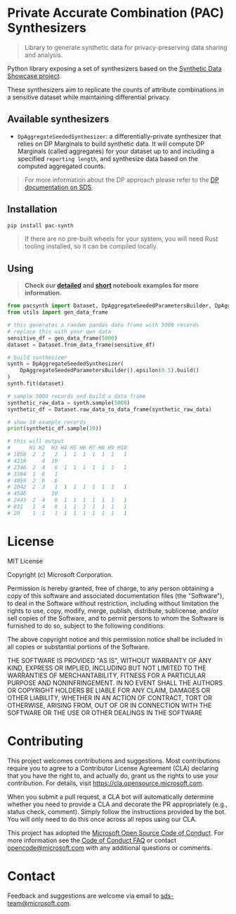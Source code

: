 # Private Accurate Combination (PAC) Synthesizers

> Library to generate synthetic data for privacy-preserving data sharing and analysis.

Python library exposing a set of synthesizers based on the [Synthetic Data Showcase project](https://github.com/microsoft/synthetic-data-showcase).

These synthesizers aim to replicate the counts of attribute combinations in a sensitive dataset while maintaining differential privacy.

## Available synthesizers

- `DpAggregateSeededSynthesizer`: a differentially-private synthesizer that relies on DP Marginals to build synthetic data. It will compute DP Marginals (called aggregates) for your dataset up to and including a specified `reporting length`, and synthesize data based on the computed aggregated counts.

> For more information about the DP approach please refer to the [DP documentation on SDS](https://github.com/microsoft/synthetic-data-showcase/blob/main/docs/dp/README.md).

## Installation

```bash
pip install pac-synth
```

> If there are no pre-built wheels for your system, you will need Rust tooling installed, so it can be compiled locally.

## Using

> **Check our [detailed](https://github.com/microsoft/synthetic-data-showcase/blob/main/packages/lib-pacsynth/samples/dp_aggregate_seeded_detailed_example.ipynb) and [short](https://github.com/microsoft/synthetic-data-showcase/blob/main/packages/lib-pacsynth/samples/dp_aggregate_seeded_short_example.ipynb) notebook examples for more information.**

```python
from pacsynth import Dataset, DpAggregateSeededParametersBuilder, DpAggregateSeededSynthesizer
from utils import gen_data_frame

# this generates a random pandas data frame with 5000 records
# replace this with your own data
sensitive_df = gen_data_frame(5000)
dataset = Dataset.from_data_frame(sensitive_df)

# build synthesizer
synth = DpAggregateSeededSynthesizer(
	DpAggregateSeededParametersBuilder().epsilon(0.5).build()
)
synth.fit(dataset)

# sample 5000 records and build a data frame
synthetic_raw_data = synth.sample(5000)
synthetic_df = Dataset.raw_data_to_data_frame(synthetic_raw_data)

# show 10 example records
print(synthetic_df.sample(10))

# this will output
#      H1 H2  H3 H4 H5 H6 H7 H8 H9 H10
# 1858  2  2   2  1  1  1  1  1  1   1
# 4218     4  10
# 2346  2  4   6  1  1  1  1  1  1   1
# 3594  1  6   1
# 4059  2  6   6
# 2042  2  3   1  1  1  1  1  1  1   1
# 4546        10
# 2443  2  4   8  1  1  1  1  1  1   1
# 831   1  4   6  1  1  1  1  1  1   1
# 20    1  1   1  1  1  1  1  1  1   1
```

# License

MIT License

Copyright (c) Microsoft Corporation.

Permission is hereby granted, free of charge, to any person obtaining a copy
of this software and associated documentation files (the "Software"), to deal
in the Software without restriction, including without limitation the rights
to use, copy, modify, merge, publish, distribute, sublicense, and/or sell
copies of the Software, and to permit persons to whom the Software is
furnished to do so, subject to the following conditions:

The above copyright notice and this permission notice shall be included in all
copies or substantial portions of the Software.

THE SOFTWARE IS PROVIDED "AS IS", WITHOUT WARRANTY OF ANY KIND, EXPRESS OR
IMPLIED, INCLUDING BUT NOT LIMITED TO THE WARRANTIES OF MERCHANTABILITY,
FITNESS FOR A PARTICULAR PURPOSE AND NONINFRINGEMENT. IN NO EVENT SHALL THE
AUTHORS OR COPYRIGHT HOLDERS BE LIABLE FOR ANY CLAIM, DAMAGES OR OTHER
LIABILITY, WHETHER IN AN ACTION OF CONTRACT, TORT OR OTHERWISE, ARISING FROM,
OUT OF OR IN CONNECTION WITH THE SOFTWARE OR THE USE OR OTHER DEALINGS IN THE
SOFTWARE

# Contributing

This project welcomes contributions and suggestions. Most contributions require you to agree to a
Contributor License Agreement (CLA) declaring that you have the right to, and actually do, grant us
the rights to use your contribution. For details, visit https://cla.opensource.microsoft.com.

When you submit a pull request, a CLA bot will automatically determine whether you need to provide
a CLA and decorate the PR appropriately (e.g., status check, comment). Simply follow the instructions
provided by the bot. You will only need to do this once across all repos using our CLA.

This project has adopted the [Microsoft Open Source Code of Conduct](https://opensource.microsoft.com/codeofconduct/).
For more information see the [Code of Conduct FAQ](https://opensource.microsoft.com/codeofconduct/faq/) or
contact [opencode@microsoft.com](mailto:opencode@microsoft.com) with any additional questions or comments.

# Contact

Feedback and suggestions are welcome via email to sds-team@microsoft.com.
